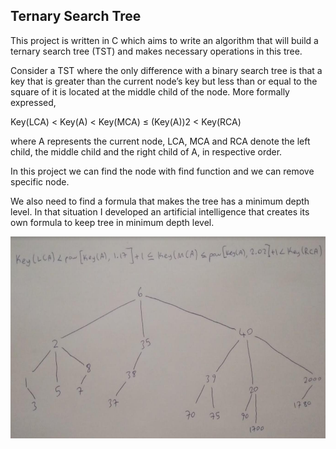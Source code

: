 ## Ternary Search Tree

This project is written in C which aims to write an algorithm that will build a ternary search tree (TST) and makes necessary operations in this tree.

Consider a TST where the only difference with a binary search tree is that
a key that is greater than the current node’s key but less than or equal to the square
of it is located at the middle child of the node. More formally expressed,

Key(LCA) < Key(A) < Key(MCA) ≤ (Key(A))2 < Key(RCA)

where A represents the current node, LCA, MCA and RCA denote the left child, the middle
child and the right child of A, in respective order.

In this project we can find the node with find function and we can remove specific node.

We also need to find a formula that makes the tree has a minimum depth level.
In that situation I developed an artificial intelligence that creates its own formula to keep tree in minimum depth level.

<img src="images/ternary_tree.png" width = "638" height = "323">
